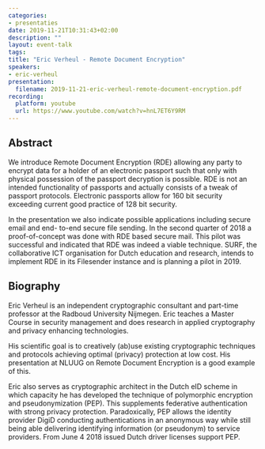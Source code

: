 ```yaml
---
categories:
- presentaties
date: 2019-11-21T10:31:43+02:00
description: ""
layout: event-talk
tags:
title: "Eric Verheul - Remote Document Encryption"
speakers:
- eric-verheul
presentation:
  filename: 2019-11-21-eric-verheul-remote-document-encryption.pdf
recording:
  platform: youtube
  url: https://www.youtube.com/watch?v=hnL7ET6Y9RM
---
```


## Abstract

We introduce Remote Document Encryption (RDE) allowing any party to encrypt data for a holder of an electronic passport such that only with physical possession of the passport decryption is possible. RDE is not an intended functionality of passports and actually consists of a tweak of passport protocols. Electronic passports allow for 160 bit security exceeding current good practice of 128 bit security.

In the presentation we also indicate possible applications including secure email and end- to-end secure file sending. In the second quarter of 2018 a proof-of-concept was done with RDE based secure mail. This pilot was successful and indicated that RDE was indeed a viable technique. SURF, the collaborative ICT organisation for Dutch education and research, intends to implement RDE in its Filesender instance and is planning a pilot in 2019.

## Biography

Eric Verheul is an independent cryptographic consultant and part-time professor at the Radboud University Nijmegen. Eric teaches a Master Course in security management and does research in applied cryptography and privacy enhancing technologies.

His scientific goal is to creatively (ab)use existing cryptographic techniques and protocols achieving optimal (privacy) protection at low cost. His presentation at NLUUG on Remote Document Encryption is a good example of this.

Eric also serves as cryptographic architect in the Dutch eID scheme in which capacity he has developed the technique of polymorphic encryption and pseudonymization (PEP). This supplements federative authentication with strong privacy protection. Paradoxically, PEP allows the identity provider DigiD conducting authentications in an anonymous way while still being able delivering identifying information (or pseudonym) to service providers. From June 4 2018 issued Dutch driver licenses support PEP.